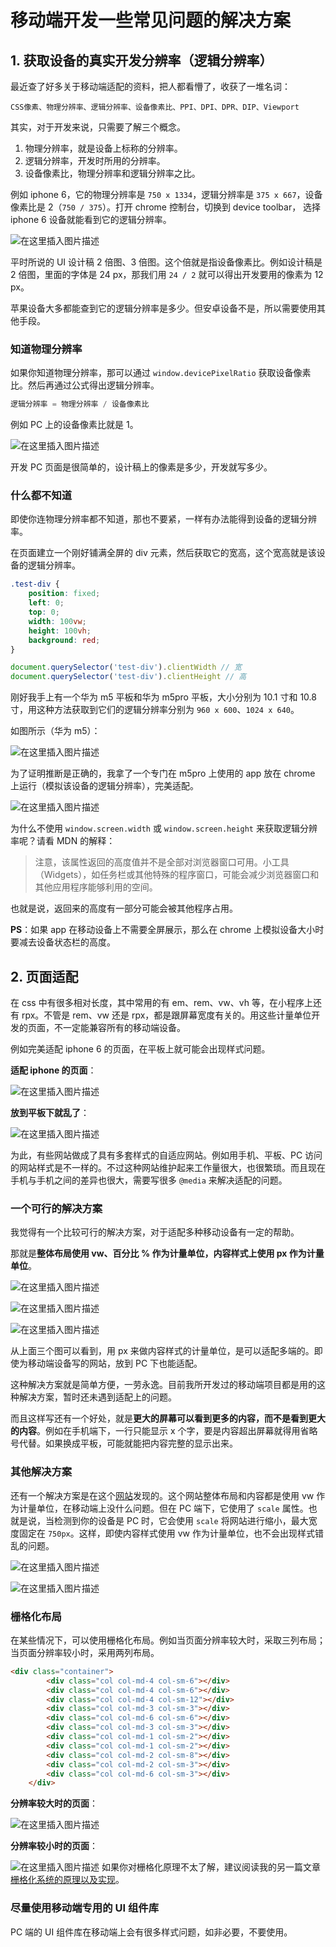 # 移动端开发一些常见问题的解决方案

## 1. 获取设备的真实开发分辨率（逻辑分辨率）
最近查了好多关于移动端适配的资料，把人都看懵了，收获了一堆名词：
```
CSS像素、物理分辨率、逻辑分辨率、设备像素比、PPI、DPI、DPR、DIP、Viewport
```
其实，对于开发来说，只需要了解三个概念。
1. 物理分辨率，就是设备上标称的分辨率。
2. 逻辑分辨率，开发时所用的分辨率。
3. 设备像素比，物理分辨率和逻辑分辨率之比。

例如 iphone 6，它的物理分辨率是 `750 x 1334`，逻辑分辨率是 `375 x 667`，设备像素比是 2（`750 / 375`）。打开 chrome 控制台，切换到 device toolbar， 选择 iphone 6 设备就能看到它的逻辑分辨率。

![在这里插入图片描述](https://img-blog.csdnimg.cn/20201121110407618.png?x-oss-process=image/watermark,type_ZmFuZ3poZW5naGVpdGk,shadow_10,text_aHR0cHM6Ly9ibG9nLmNzZG4ubmV0L3E0MTEwMjAzODI=,size_16,color_FFFFFF,t_70#pic_center)

平时所说的 UI 设计稿 2 倍图、3 倍图。这个倍就是指设备像素比。例如设计稿是 2 倍图，里面的字体是 24 px，那我们用 `24 / 2` 就可以得出开发要用的像素为 12 px。

苹果设备大多都能查到它的逻辑分辨率是多少。但安卓设备不是，所以需要使用其他手段。

### 知道物理分辨率
如果你知道物理分辨率，那可以通过 `window.devicePixelRatio` 获取设备像素比。然后再通过公式得出逻辑分辨率。
```js
逻辑分辨率 = 物理分辨率 / 设备像素比
```
例如 PC 上的设备像素比就是 1。

![在这里插入图片描述](https://img-blog.csdnimg.cn/20201121111155948.png#pic_center)

开发 PC 页面是很简单的，设计稿上的像素是多少，开发就写多少。

### 什么都不知道
即使你连物理分辨率都不知道，那也不要紧，一样有办法能得到设备的逻辑分辨率。

在页面建立一个刚好铺满全屏的 div 元素，然后获取它的宽高，这个宽高就是该设备的逻辑分辨率。
```css
.test-div {
	position: fixed;
	left: 0;
	top: 0;
	width: 100vw;
	height: 100vh;
	background: red;
}
```
```js
document.querySelector('test-div').clientWidth // 宽
document.querySelector('test-div').clientHeight // 高
```
刚好我手上有一个华为  m5 平板和华为 m5pro 平板，大小分别为 10.1 寸和 10.8 寸，用这种方法获取到它们的逻辑分辨率分别为 `960 x 600`、`1024 x 640`。

如图所示（华为 m5）：

![在这里插入图片描述](https://img-blog.csdnimg.cn/20191213104213298.png?x-oss-process=image/watermark,type_ZmFuZ3poZW5naGVpdGk,shadow_10,text_aHR0cHM6Ly9ibG9nLmNzZG4ubmV0L3E0MTEwMjAzODI=,size_16,color_FFFFFF,t_70)

为了证明推断是正确的，我拿了一个专门在 m5pro 上使用的 app 放在 chrome 上运行（模拟该设备的逻辑分辨率），完美适配。

![在这里插入图片描述](https://img-blog.csdnimg.cn/20191213105110800.png?x-oss-process=image/watermark,type_ZmFuZ3poZW5naGVpdGk,shadow_10,text_aHR0cHM6Ly9ibG9nLmNzZG4ubmV0L3E0MTEwMjAzODI=,size_16,color_FFFFFF,t_70)

为什么不使用 `window.screen.width` 或 `window.screen.height` 来获取逻辑分辨率呢？请看 MDN 的解释：
>注意，该属性返回的高度值并不是全部对浏览器窗口可用。小工具（Widgets），如任务栏或其他特殊的程序窗口，可能会减少浏览器窗口和其他应用程序能够利用的空间。

也就是说，返回来的高度有一部分可能会被其他程序占用。

**PS**：如果 app 在移动设备上不需要全屏展示，那么在 chrome 上模拟设备大小时要减去设备状态栏的高度。
## 2. 页面适配
在 css 中有很多相对长度，其中常用的有 em、rem、vw、vh 等，在小程序上还有 rpx。不管是 rem、vw 还是 rpx，都是跟屏幕宽度有关的。用这些计量单位开发的页面，不一定能兼容所有的移动端设备。

例如完美适配 iphone 6 的页面，在平板上就可能会出现样式问题。

**适配 iphone 的页面**：

![在这里插入图片描述](https://img-blog.csdnimg.cn/2020112112523771.png?x-oss-process=image/watermark,type_ZmFuZ3poZW5naGVpdGk,shadow_10,text_aHR0cHM6Ly9ibG9nLmNzZG4ubmV0L3E0MTEwMjAzODI=,size_16,color_FFFFFF,t_70#pic_center)

**放到平板下就乱了**：

![在这里插入图片描述](https://img-blog.csdnimg.cn/20201121125328211.png?x-oss-process=image/watermark,type_ZmFuZ3poZW5naGVpdGk,shadow_10,text_aHR0cHM6Ly9ibG9nLmNzZG4ubmV0L3E0MTEwMjAzODI=,size_16,color_FFFFFF,t_70#pic_center)


为此，有些网站做成了具有多套样式的自适应网站。例如用手机、平板、PC 访问的网站样式是不一样的。不过这种网站维护起来工作量很大，也很繁琐。而且现在手机与手机之间的差异也很大，需要写很多 `@media` 来解决适配的问题。

### 一个可行的解决方案
我觉得有一个比较可行的解决方案，对于适配多种移动设备有一定的帮助。

那就是**整体布局使用 vw、百分比 % 作为计量单位，内容样式上使用 px 作为计量单位**。

![在这里插入图片描述](https://img-blog.csdnimg.cn/20201121142827563.png?x-oss-process=image/watermark,type_ZmFuZ3poZW5naGVpdGk,shadow_10,text_aHR0cHM6Ly9ibG9nLmNzZG4ubmV0L3E0MTEwMjAzODI=,size_16,color_FFFFFF,t_70#pic_center)

![在这里插入图片描述](https://img-blog.csdnimg.cn/20201121142851802.png?x-oss-process=image/watermark,type_ZmFuZ3poZW5naGVpdGk,shadow_10,text_aHR0cHM6Ly9ibG9nLmNzZG4ubmV0L3E0MTEwMjAzODI=,size_16,color_FFFFFF,t_70#pic_center)

![在这里插入图片描述](https://img-blog.csdnimg.cn/20201121142931403.png?x-oss-process=image/watermark,type_ZmFuZ3poZW5naGVpdGk,shadow_10,text_aHR0cHM6Ly9ibG9nLmNzZG4ubmV0L3E0MTEwMjAzODI=,size_16,color_FFFFFF,t_70#pic_center)

从上面三个图可以看到，用 px 来做内容样式的计量单位，是可以适配多端的。即使为移动端设备写的网站，放到 PC 下也能适配。

这种解决方案就是简单方便，一劳永逸。目前我所开发过的移动端项目都是用的这种解决方案，暂时还未遇到适配上的问题。

而且这样写还有一个好处，就是**更大的屏幕可以看到更多的内容，而不是看到更大的内容**。例如在手机端下，一行只能显示 x 个字，要是内容超出屏幕就得用省略号代替。如果换成平板，可能就能把内容完整的显示出来。

### 其他解决方案
还有一个解决方案是在这个[网站](https://news.qq.com/zt2020/page/feiyan.htm#/)发现的。这个网站整体布局和内容都是使用 vw 作为计量单位，在移动端上没什么问题。但在 PC 端下，它使用了 `scale` 属性。也就是说，当检测到你的设备是 PC 时，它会使用 `scale` 将网站进行缩小，最大宽度固定在 `750px`。这样，即使内容样式使用 vw 作为计量单位，也不会出现样式错乱的问题。

![在这里插入图片描述](https://img-blog.csdnimg.cn/20201121152744749.png?x-oss-process=image/watermark,type_ZmFuZ3poZW5naGVpdGk,shadow_10,text_aHR0cHM6Ly9ibG9nLmNzZG4ubmV0L3E0MTEwMjAzODI=,size_16,color_FFFFFF,t_70#pic_center)

![在这里插入图片描述](https://img-blog.csdnimg.cn/20201121152804833.png?x-oss-process=image/watermark,type_ZmFuZ3poZW5naGVpdGk,shadow_10,text_aHR0cHM6Ly9ibG9nLmNzZG4ubmV0L3E0MTEwMjAzODI=,size_16,color_FFFFFF,t_70#pic_center)
### 栅格化布局
在某些情况下，可以使用栅格化布局。例如当页面分辨率较大时，采取三列布局；当页面分辨率较小时，采用两列布局。

```html
<div class="container">
		<div class="col col-md-4 col-sm-6"></div>
		<div class="col col-md-4 col-sm-6"></div>
		<div class="col col-md-4 col-sm-12"></div>
		<div class="col col-md-3 col-sm-3"></div>
		<div class="col col-md-6 col-sm-6"></div>
		<div class="col col-md-3 col-sm-3"></div>
		<div class="col col-md-1 col-sm-2"></div>
		<div class="col col-md-1 col-sm-2"></div>
		<div class="col col-md-2 col-sm-8"></div>
		<div class="col col-md-2 col-sm-3"></div>
		<div class="col col-md-6 col-sm-3"></div>
	</div>	
```

**分辨率较大时的页面**：

![在这里插入图片描述](https://img-blog.csdnimg.cn/20201121154641400.png?x-oss-process=image/watermark,type_ZmFuZ3poZW5naGVpdGk,shadow_10,text_aHR0cHM6Ly9ibG9nLmNzZG4ubmV0L3E0MTEwMjAzODI=,size_16,color_FFFFFF,t_70#pic_center)

**分辨率较小时的页面**：

![在这里插入图片描述](https://img-blog.csdnimg.cn/20201121154707760.png?x-oss-process=image/watermark,type_ZmFuZ3poZW5naGVpdGk,shadow_10,text_aHR0cHM6Ly9ibG9nLmNzZG4ubmV0L3E0MTEwMjAzODI=,size_16,color_FFFFFF,t_70#pic_center)
如果你对栅格化原理不太了解，建议阅读我的另一篇文章[栅格化系统的原理以及实现](https://zhuanlan.zhihu.com/p/61401978)。
### 尽量使用移动端专用的 UI 组件库
PC 端的 UI 组件库在移动端上会有很多样式问题，如非必要，不要使用。
